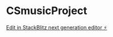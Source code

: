 # CSmusicProject

[Edit in StackBlitz next generation editor ⚡️](https://stackblitz.com/~/github.com/KOKONUMBERONE/CSmusicProject)